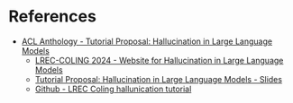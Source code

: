 # References

- [ACL Anthology - Tutorial Proposal: Hallucination in Large Language Models](https://aclanthology.org/2024.lrec-tutorials.11.pdf)
  - [LREC-COLING 2024 - Website for Hallucination in Large Language Models](https://vr25.github.io/lrec-coling-hallucination-tutorial/)
  - [Tutorial Proposal: Hallucination in Large Language Models - Slides](https://vr25.github.io/lrec-coling-hallucination-tutorial/slides/25%20Hallucinations%20in%20Large%20Language%20Models.pdf)
  - [Github - LREC Coling hallunication tutorial](https://github.com/vr25/lrec-coling-hallucination-tutorial)